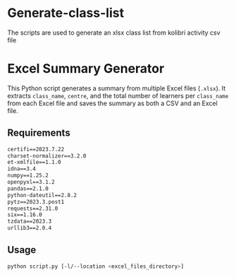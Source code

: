# Generate-class-list
The scripts are used to generate an xlsx class list from kolibri activity csv file


# Excel Summary Generator

This Python script generates a summary from multiple Excel files (`.xlsx`). It extracts `class_name`, `centre`, and the total number of learners per `class_name` from each Excel file and saves the summary as both a CSV and an Excel file.

## Requirements

```txt
certifi==2023.7.22
charset-normalizer==3.2.0
et-xmlfile==1.1.0
idna==3.4
numpy==1.25.2
openpyxl==3.1.2
pandas==2.1.0
python-dateutil==2.8.2
pytz==2023.3.post1
requests==2.31.0
six==1.16.0
tzdata==2023.3
urllib3==2.0.4
```
## Usage

```bash
python script.py [-l/--location <excel_files_directory>]
```
